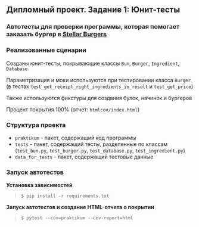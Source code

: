## Дипломный проект. Задание 1: Юнит-тесты

### Автотесты для проверки программы, которая помогает заказать бургер в [Stellar Burgers](https://stellarburgers.nomoreparties.site/)

### Реализованные сценарии

Созданы юнит-тесты, покрывающие классы `Bun`, `Burger`, `Ingredient`, `Database`

Параметризация и моки используются при тестировании класса `Burger`
(в тестах `test_get_receipt_right_ingredients_in_result` и `test_get_price`)

Также используются фикстуры для создания булок, начинок и бургеров

Процент покрытия 100% (отчет: `htmlcov/index.html`)

### Структура проекта

- `praktikum` - пакет, содержащий код программы
- `tests` - пакет, содержащий тесты, разделенные по классам (`test_bun.py`, `test_burger.py`, `test_database.py`, `test_ingredient.py`)
- `data_for_tests` - пакет, содержащий тестовые данные

### Запуск автотестов

**Установка зависимостей**

> `$ pip install -r requirements.txt`

**Запуск автотестов и создание HTML-отчета о покрытии**

>  `$ pytest --cov=praktikum --cov-report=html`
